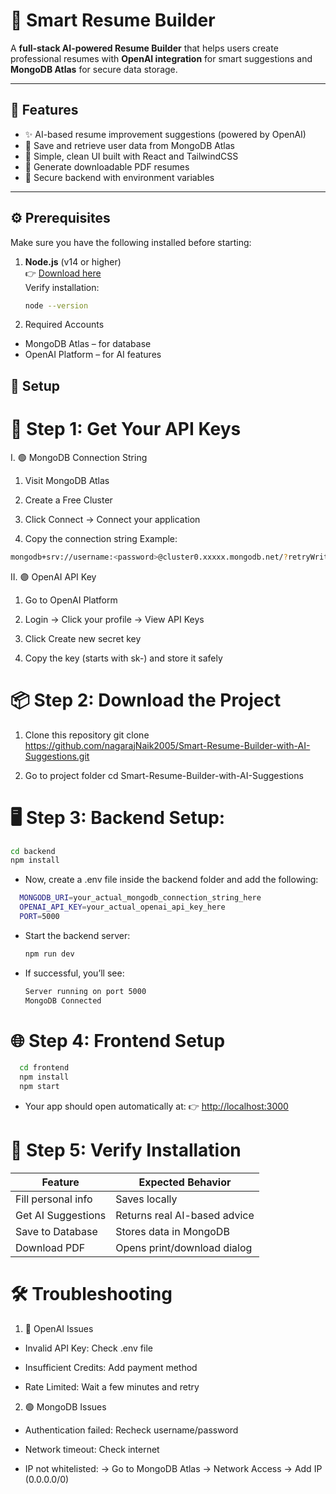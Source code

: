 # 🧠 Smart Resume Builder

A **full-stack AI-powered Resume Builder** that helps users create professional resumes with **OpenAI integration** for smart suggestions and **MongoDB Atlas** for secure data storage.

---

## 🚀 Features

- ✨ AI-based resume improvement suggestions (powered by OpenAI)
- 💾 Save and retrieve user data from MongoDB Atlas
- 🧩 Simple, clean UI built with React and TailwindCSS
- 📄 Generate downloadable PDF resumes
- 🔐 Secure backend with environment variables

---

## ⚙️ Prerequisites

Make sure you have the following installed before starting:

1. **Node.js** (v14 or higher)  
   👉 [Download here](https://nodejs.org)  
   Verify installation:  
   ```bash
   node --version
2. Required Accounts
  - MongoDB Atlas – for database
  - OpenAI Platform – for AI features

## 📄 Setup

# 🔑 Step 1: Get Your API Keys

I. 🟢 MongoDB Connection String

1. Visit MongoDB Atlas

2. Create a Free Cluster

3. Click Connect → Connect your application

4. Copy the connection string
Example:
 ```bash
mongodb+srv://username:<password>@cluster0.xxxxx.mongodb.net/?retryWrites=true&w=majority
```
II. 🟣 OpenAI API Key

1. Go to OpenAI Platform

2. Login → Click your profile → View API Keys

3. Click Create new secret key

4. Copy the key (starts with sk-) and store it safely

# 📦 Step 2: Download the Project
1. Clone this repository
git clone https://github.com/nagarajNaik2005/Smart-Resume-Builder-with-AI-Suggestions.git

2. Go to project folder
cd Smart-Resume-Builder-with-AI-Suggestions

# 🖥️ Step 3: Backend Setup:
```bash
cd backend
npm install
```
- Now, create a .env file inside the backend folder and add the following:
```bash
  MONGODB_URI=your_actual_mongodb_connection_string_here
  OPENAI_API_KEY=your_actual_openai_api_key_here
  PORT=5000
```
- Start the backend server:
  ```bash
  npm run dev
  ```
- If successful, you’ll see:
  ```bash
  Server running on port 5000
  MongoDB Connected
  ```
# 🌐 Step 4: Frontend Setup
```bash
  cd frontend
  npm install
  npm start
  ```
- Your app should open automatically at:
  👉 <http://localhost:3000>
  
# 🧩 Step 5: Verify Installation
  | Feature            | Expected Behavior            |
  | ------------------ | ---------------------------- |
  | Fill personal info | Saves locally                |
  | Get AI Suggestions | Returns real AI-based advice |
  | Save to Database   | Stores data in MongoDB       |
  | Download PDF       | Opens print/download dialog  |

# 🛠️ Troubleshooting
1. 🔵 OpenAI Issues

  - Invalid API Key: Check .env file

  - Insufficient Credits: Add payment method

  - Rate Limited: Wait a few minutes and retry
2. 🟢 MongoDB Issues

  - Authentication failed: Recheck username/password

  - Network timeout: Check internet

  - IP not whitelisted: → Go to MongoDB Atlas → Network Access → Add IP (0.0.0.0/0)
